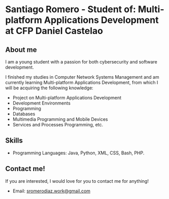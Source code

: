 # Santiago Romero - Student of: Multi-platform Applications Development at CFP Daniel Castelao

## About me

I am a young student with a passion for both cybersecurity and software development. 

I finished my studies in Computer Network Systems Management and am currently learning Multi-platform Applications Development, from which I will be acquiring the following knowledge:

- Project on Multi-platform Applications Development
- Development Environments
- Programming
- Databases
- Multimedia Programming and Mobile Devices
- Services and Processes Programming, etc.

## Skills

- Programming Languages: Java, Python, XML, CSS, Bash, PHP.

## Contact me!

If you are interested, I would love for you to contact me for anything!

- Email: sromerodiaz.work@gmail.com
